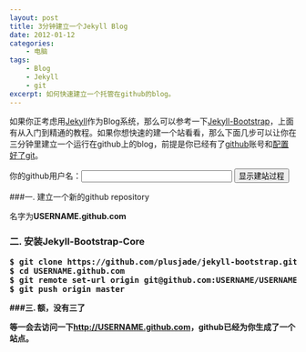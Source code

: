 ```yaml
--- 
layout: post
title: 3分钟建立一个Jekyll Blog
date: 2012-01-12
categories:
    - 电脑
tags:
    - Blog
    - Jekyll
    - git
excerpt: 如何快速建立一个托管在github的blog。
---
```


如果你正考虑用[Jekyll](https://github.com/mojombo/jekyll)作为Blog系统，那么可以参考一下[Jekyll-Bootstrap](http://jekyllbootstrap.com/)，上面有从入门到精通的教程。如果你想快速的建一个站看看，那么下面几步可以让你在三分钟里建立一个运行在github上的blog，前提是你已经有了[github](https://github.com/)账号和[配置好了git](http://help.github.com/mac-set-up-git/)。

<form class='alert-message block-message warn' action='#' id='generate_code'><label for="infoInput">你的github用户名：</label><input size=30 id='github_username' type='text' /> <button class='btn success'>显示建站过程</button>
</form>

###一. 建立一个新的github repository

名字为<strong id='repo_name'>USERNAME.github.com</storng>

<h3 id="2__install_jekyllbootstrapcore">二. 安装Jekyll-Bootstrap-Core</h3>
<pre class="prettyprint">
$ git clone https://github.com/plusjade/jekyll-bootstrap.git USERNAME.github.com
$ cd USERNAME.github.com
$ git remote set-url origin git@github.com:USERNAME/USERNAME.github.com.git
$ git push origin master
</pre>
###三. 额，没有三了

等一会去访问一下<a href='http://USERNAME.github.com' id='blog_link'>http://USERNAME.github.com</a>，github已经为你生成了一个站点。
<script src="/assets/js/jquery.min.js" charset="utf-8"></script>
<!-- code from http://jekyllbootstrap.com/ -->
<script>
$(function(){
    var $codeContainer = $("#2__install_jekyllbootstrapcore").next("pre");
    var code = $codeContainer.text();
    var $repoName = $("#repo_name");
    var $blogLink = $("#blog_link");
    $("form").submit(function(e){
        var username = $("#github_username").val();
        $codeContainer.text(code.replace(/USERNAME/g, username));
        $repoName.text( username + ".github.com");
        $blogLink.text("http://" + username + ".github.com").attr("href", "http://" + username + ".github.com");
        e.preventDefault();
        return false;
      })
})
</script><!--- end --->
